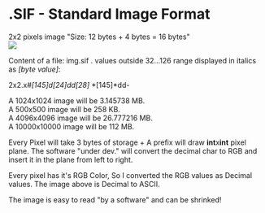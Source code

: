 # .SIF - Standard Image Format

2x2 pixels image "Size: 12 bytes + 4 bytes = 16 bytes" <br>
![](https://i.imgur.com/7T9MvdS.png)

Content of a file: img.sif . values outside 32...126 range displayed in italics as *[byte value]*:

2x2.x#*[145]*d*[24]*dd*[28]* *[145]*dd-

A 1024x1024 image will be 3.145738 MB.<br>
A 500x500 image will be 258 KB.<br>
A 4096x4096 image will be 26.777216 MB.<br>
A 10000x10000 image will be 112 MB.<br>

Every Pixel will take 3 bytes of storage + A prefix will draw **int**x**int** pixel plane. The software "under dev." will convert the decimal char to RGB and insert it in the plane from left to right.

Every pixel has it's RGB Color, So I converted the RGB values as Decimal values. The image above is Decimal to ASCII.

The image is easy to read "by a software" and can be shrinked!

